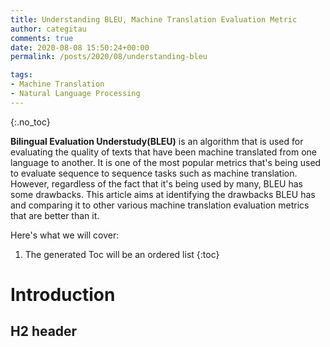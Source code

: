 ```yaml
---
title: Understanding BLEU, Machine Translation Evaluation Metric
author: categitau
comments: true
date: 2020-08-08 15:50:24+00:00
permalink: /posts/2020/08/understanding-bleu

tags:
- Machine Translation
- Natural Language Processing
---
```

{:.no_toc}

**Bilingual Evaluation Understudy(BLEU)** is an algorithm that is used for evaluating the quality of texts that have been machine translated from one language to another. It is one of the most popular metrics that's being used to evaluate sequence to sequence tasks such as machine translation. However, regardless of the fact that it's being used by many, BLEU has some drawbacks. This article aims at identifying the drawbacks BLEU has and comparing it to other various machine translation evaluation metrics that are better than it.

Here's what we will cover:

1. The generated Toc will be an ordered list
{:toc}

# Introduction

## H2 header